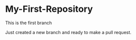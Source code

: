 # My-First-Repository
This is the first branch 

Just created a new branch and ready to make a pull request.
